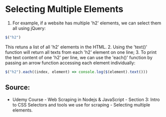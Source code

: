 # Selecting Multiple Elements

1. For example, if a website has multiple 'h2' elements, we can select them all using jQuery:
```javascript
$("h2")
```
This retuns a list of all 'h2' elements in the HTML.
2. Using the 'text()' function will return all texts from each 'h2' element on one line; 
3. To print the text content of one 'h2' per line, we can use the 'each()' function by passing an arrow function accessing each element individually:
```javascript
$("h2").each((index, element) => console.log($(element).text()))
```

## Source:
- Udemy Course - Web Scraping in Nodejs & JavaScript - Section 3: Intro to CSS Selectors and tools we use for scraping - Selecting multiple elements.